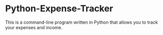 # Python-Expense-Tracker
This is a command-line program written in Python that allows you to track your expenses and income.
